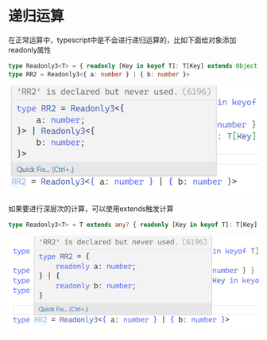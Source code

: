 
# 递归运算
在正常运算中，typescript中是不会进行递归运算的，比如下面给对象添加readonly属性
```ts
type Readonly3<T> = { readonly [Key in keyof T]: T[Key] extends Object ? Test<T[Key]> : T[Key] }
type RR2 = Readonly3<{ a: number } | { b: number }>
```
![image.png](https://raw.githubusercontent.com/StoryKing123/pics/main/20230424144259.png)

如果要进行深层次的计算，可以使用extends触发计算

```ts
type Readonly3<T> = T extends any? { readonly [Key in keyof T]: T[Key] extends Object ? Test<T[Key]> : T[Key] }:never;
```

![image.png](https://raw.githubusercontent.com/StoryKing123/pics/main/20230424144410.png)
